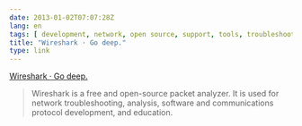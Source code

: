 ```yaml
---
date: 2013-01-02T07:07:28Z
lang: en
tags: [ development, network, open source, support, tools, troubleshooting ]
title: "Wireshark · Go deep."
type: link
---
```


[Wireshark · Go deep.](http://www.wireshark.org/)

> Wireshark is a free and open-source packet analyzer. It is used for
> network troubleshooting, analysis, software and communications
> protocol development, and education.

